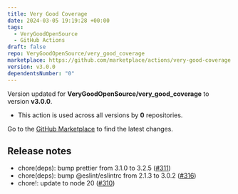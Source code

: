 ```yaml
---
title: Very Good Coverage
date: 2024-03-05 19:19:28 +00:00
tags:
  - VeryGoodOpenSource
  - GitHub Actions
draft: false
repo: VeryGoodOpenSource/very_good_coverage
marketplace: https://github.com/marketplace/actions/very-good-coverage
version: v3.0.0
dependentsNumber: "0"
---
```



Version updated for **VeryGoodOpenSource/very_good_coverage** to version **v3.0.0**.
- This action is used across all versions by **0** repositories.

Go to the [GitHub Marketplace](https://github.com/marketplace/actions/very-good-coverage) to find the latest changes.

## Release notes

- chore(deps): bump prettier from 3.1.0 to 3.2.5 ([#311](https://github.com/VeryGoodOpenSource/very_good_coverage/pull/311))
- chore(deps): bump @eslint/eslintrc from 2.1.3 to 3.0.2 ([#316](https://github.com/VeryGoodOpenSource/very_good_coverage/pull/316))
- chore!: update to node 20 ([#310](https://github.com/VeryGoodOpenSource/very_good_coverage/pull/310))
